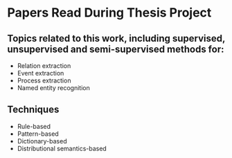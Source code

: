 # Papers Read During Thesis Project

## Topics related to this work, including supervised, unsupervised and semi-supervised methods for:
- Relation extraction
- Event extraction
- Process extraction
- Named entity recognition

## Techniques
- Rule-based
- Pattern-based
- Dictionary-based
- Distributional semantics-based

